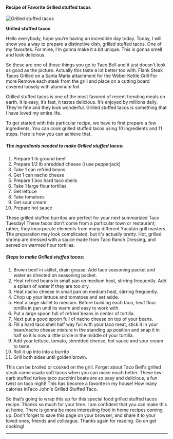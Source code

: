             

#### Recipe of Favorite Grilled stuffed tacos

![Grilled stuffed tacos](https://img-global.cpcdn.com/recipes/4881825762639872/751x532cq70/grilled-stuffed-tacos-recipe-main-photo.jpg)

**Grilled stuffed tacos**

Hello everybody, hope you’re having an incredible day today. Today, I will show you a way to prepare a distinctive dish, grilled stuffed tacos. One of my favorites. For mine, I’m gonna make it a bit unique. This is gonna smell and look delicious.

So these are one of those things you go to Taco Bell and it just doesn't look as good as the picture. Actually this taste a lot better too with. Flank Steak Tacos Grilled on a Santa Maria attachment for the Weber Kettle Grill For more Remove each steak from the grill and place on a cutting board covered loosely with aluminum foil.

Grilled stuffed tacos is one of the most favored of recent trending meals on earth. It is easy, it’s fast, it tastes delicious. It’s enjoyed by millions daily. They’re fine and they look wonderful. Grilled stuffed tacos is something that I have loved my entire life.

To get started with this particular recipe, we have to first prepare a few ingredients. You can cook grilled stuffed tacos using 10 ingredients and 11 steps. Here is how you can achieve that.

##### The ingredients needed to make Grilled stuffed tacos:

1.  Prepare 1 lb ground beef
2.  Prepare 1/2 lb shredded cheese (i use pepperjack)
3.  Take 1 can refried beans
4.  Get 1 can nacho cheese
5.  Prepare 1 box hard taco shells
6.  Take 1 large flour tortillas
7.  Get lettuce
8.  Take tomatoes
9.  Get sour cream
10.  Prepare hot sauce

These grilled stuffed burritos are perfect for your next summarized Taco Tuesday! These tacos don't come from a particular town or restaurant; rather, they incorporate elements from many different Yucatán grill masters. The preparation may look complicated, but it's actually pretty. Hot, grilled shrimp are dressed with a sauce made from Taco Ranch Dressing, and served on warmed flour tortillas.

##### Steps to make Grilled stuffed tacos:

1.  Brown beef in skillet, drain grease. Add taco seasoning packet and water as directed on seasoning packet.
2.  Heat refried beans in small pan on medium heat, stirring frequently. Add a splash of water if they are too dry.
3.  Heat nacho cheese in small pan on medium heat, stirring frequently.
4.  Chop up your lettuce and tomatoes and set aside.
5.  Heat a large skillet to medium. Before building each taco, heat flour tortilla in pan until its warm and easy to work with.
6.  Put a large spoon full of refried beans in center of tortilla.
7.  Next put a good spoon full of nacho cheese on top of your beans.
8.  Fill a hard taco shell half way full with your taco meat, stick it in your bean/nacho cheese mixture in the standing up position and snap it in half so it is now a little circle in the middle of your tortilla.
9.  Add your lettuce, tomato, shredded cheese, hot sauce and sour cream to taste.
10.  Roll it up into into a burrito
11.  Grill both sides until golden brown.

This can be broiled or cooked on the grill. Forget about Taco Bell's grilled steak carne asada soft tacos when you can make much better. These low-carb stuffed turkey taco zucchini boats are so easy and delicious, a fun twist on taco night! This has become a favorite in my house! How many calories inTaco John's Grilled Stuffed Taco.

So that’s going to wrap this up for this special food grilled stuffed tacos recipe. Thanks so much for your time. I am confident that you can make this at home. There is gonna be more interesting food in home recipes coming up. Don’t forget to save this page on your browser, and share it to your loved ones, friends and colleague. Thanks again for reading. Go on get cooking!

* * *
